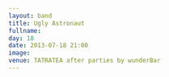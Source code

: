 ```yaml
---
layout: band
title: Ugly Astronaut
fullname: 
day: 18
date: 2013-07-18 21:00
image: 
venue: TATRATEA after parties by wunderBar
---
```



